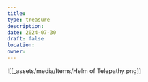 ```yaml
---
title: 
type: treasure
description: 
date: 2024-07-30
draft: false
location: 
owner:
---
```

![[_assets/media/Items/Helm of Telepathy.png]]